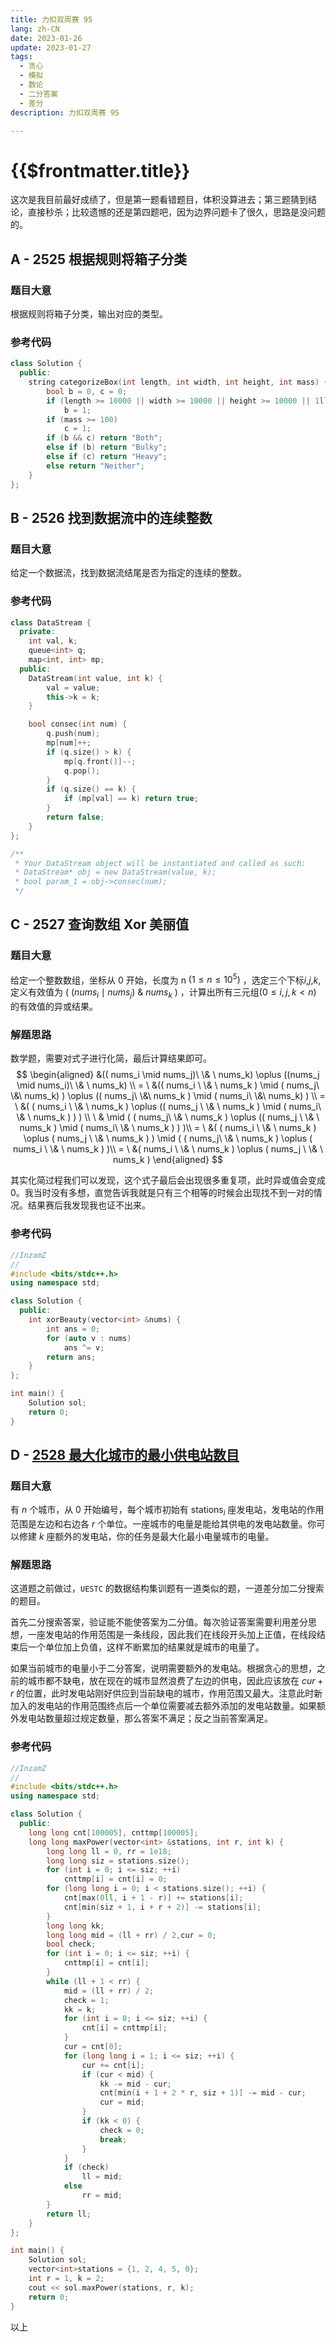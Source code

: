```yaml
---
title: 力扣双周赛 95
lang: zh-CN
date: 2023-01-26
update: 2023-01-27
tags:
  - 贪心
  - 模拟
  - 数论
  - 二分答案
  - 差分
description: 力扣双周赛 95

---
```


# {{$frontmatter.title}}

这次是我目前最好成绩了，但是第一题看错题目，体积没算进去；第三题猜到结论，直接秒杀；比较遗憾的还是第四题吧，因为边界问题卡了很久，思路是没问题的。

## A - 2525 根据规则将箱子分类

### 题目大意

根据规则将箱子分类，输出对应的类型。

### 参考代码

```cpp
class Solution {
  public:
    string categorizeBox(int length, int width, int height, int mass) {
        bool b = 0, c = 0;
        if (length >= 10000 || width >= 10000 || height >= 10000 || 1ll * length * width * height >= 1000000000)
            b = 1;
        if (mass >= 100)
            c = 1;
        if (b && c) return "Both";
        else if (b) return "Bulky";
        else if (c) return "Heavy";
        else return "Neither";
    }
};
```

## B - 2526 找到数据流中的连续整数

### 题目大意

给定一个数据流，找到数据流结尾是否为指定的连续的整数。

### 参考代码

```cpp
class DataStream {
  private:
    int val, k;
    queue<int> q;
    map<int, int> mp;
  public:
    DataStream(int value, int k) {
        val = value;
        this->k = k;
    }

    bool consec(int num) {
        q.push(num);
        mp[num]++;
        if (q.size() > k) {
            mp[q.front()]--;
            q.pop();
        }
        if (q.size() == k) {
            if (mp[val] == k) return true;
        }
        return false;
    }
};

/**
 * Your DataStream object will be instantiated and called as such:
 * DataStream* obj = new DataStream(value, k);
 * bool param_1 = obj->consec(num);
 */
```

## C - 2527 查询数组 Xor 美丽值

### 题目大意

给定一个整数数组，坐标从 0 开始，长度为 n $( 1 \leq n \leq 10^5)$ ，选定三个下标$i$,$j$,$k$,定义有效值为 $(\ (nums_i \mid nums_j) \  \& \ nums_k \ )$ ，计算出所有三元组$(0 \leq i,j,k \lt n)$ 的有效值的异或结果。

### 解题思路

数学题，需要对式子进行化简，最后计算结果即可。
$$
\begin{aligned}
&(( nums_i \mid nums_j)\ \& \ nums_k) \oplus ((nums_j \mid nums_i)\ \& \ nums_k) \\
= \  &(( nums_i \ \& \  nums_k ) \mid ( nums_j\ \&\ nums_k) ) \oplus (( nums_j\ \&\ nums_k ) \mid ( nums_i\ \&\ nums_k) ) \\
= \  &( ( nums_i \ \& \ nums_k )  \oplus (( nums_j \ \& \ nums_k ) \mid ( nums_i\  \& \ nums_k ) ) ) \\
  \  & \mid ( ( nums_j\  \& \ nums_k ) \oplus (( nums_j \ \& \ nums_k ) \mid ( nums_i\  \& \ nums_k ) ) )\\
= \  &( ( nums_i \ \& \ nums_k )  \oplus ( nums_j \ \& \ nums_k ) ) \mid ( ( nums_j\  \& \ nums_k ) \oplus ( nums_i \ \& \ nums_k  ) )\\
= \  &( nums_i \ \& \ nums_k )  \oplus ( nums_j \ \& \ nums_k )
\end{aligned}
$$

其实化简过程我们可以发现，这个式子最后会出现很多重复项，此时异或值会变成 $0$。我当时没有多想，直觉告诉我就是只有三个相等的时候会出现找不到一对的情况。结果赛后我发现我也证不出来。

### 参考代码

```cpp
//InzamZ
//
#include <bits/stdc++.h>
using namespace std;

class Solution {
  public:
    int xorBeauty(vector<int> &nums) {
        int ans = 0;
        for (auto v : nums)
            ans ^= v;
        return ans;
    }
};

int main() {
    Solution sol;
    return 0;
}
```

## D - [2528 最大化城市的最小供电站数目](https://leetcode.cn/problems/maximize-the-minimum-powered-city/)

### 题目大意

有 $n$ 个城市，从 $0$ 开始编号，每个城市初始有 $\text{stations}_i$ 座发电站，发电站的作用范围是左边和右边各 $r$ 个单位。一座城市的电量是能给其供电的发电站数量。你可以修建 $k$ 座额外的发电站，你的任务是最大化最小电量城市的电量。

### 解题思路

这道题之前做过，`UESTC` 的数据结构集训题有一道类似的题，一道差分加二分搜索的题目。

首先二分搜索答案，验证能不能使答案为二分值。每次验证答案需要利用差分思想，一座发电站的作用范围是一条线段，因此我们在线段开头加上正值，在线段结束后一个单位加上负值，这样不断累加的结果就是城市的电量了。

如果当前城市的电量小于二分答案，说明需要额外的发电站。根据贪心的思想，之前的城市都不缺电，放在现在的城市显然浪费了左边的供电，因此应该放在 $cur+r$ 的位置，此时发电站刚好供应到当前缺电的城市，作用范围又最大。注意此时新加入的发电站的作用范围终点后一个单位需要减去额外添加的发电站数量。如果额外发电站数量超过规定数量，那么答案不满足；反之当前答案满足。

### 参考代码

```cpp
//InzamZ
//
#include <bits/stdc++.h>
using namespace std;

class Solution {
  public:
    long long cnt[100005], cnttmp[100005];
    long long maxPower(vector<int> &stations, int r, int k) {
        long long ll = 0, rr = 1e18;
        long long siz = stations.size();
        for (int i = 0; i <= siz; ++i)
            cnttmp[i] = cnt[i] = 0;
        for (long long i = 0; i < stations.size(); ++i) {
            cnt[max(0ll, i + 1 - r)] += stations[i];
            cnt[min(siz + 1, i + r + 2)] -= stations[i];
        }
        long long kk;
        long long mid = (ll + rr) / 2,cur = 0;
        bool check;
        for (int i = 0; i <= siz; ++i) {
            cnttmp[i] = cnt[i];
        }
        while (ll + 1 < rr) {
            mid = (ll + rr) / 2;
            check = 1;
            kk = k;
            for (int i = 0; i <= siz; ++i) {
                cnt[i] = cnttmp[i];
            }
            cur = cnt[0];
            for (long long i = 1; i <= siz; ++i) {
                cur += cnt[i];
                if (cur < mid) {
                    kk -= mid - cur;
                    cnt[min(i + 1 + 2 * r, siz + 1)] -= mid - cur;
                    cur = mid;
                }
                if (kk < 0) {
                    check = 0;
                    break;
                }
            }
            if (check)
                ll = mid;
            else
                rr = mid;
        }
        return ll;
    }
};

int main() {
    Solution sol;
    vector<int>stations = {1, 2, 4, 5, 0};
    int r = 1, k = 2;
    cout << sol.maxPower(stations, r, k);
    return 0;
}
```

以上